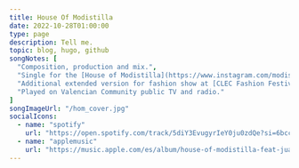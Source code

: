 ```yaml
---
title: House Of Modistilla
date: 2022-10-28T01:00:00
type: page
description: Tell me.
topic: blog, hugo, github
songNotes: [
  "Composition, production and mix.",
  "Single for the [House of Modistilla](https://www.instagram.com/modistilla_official/) clothing collection.",
  "Additional extended version for fashion show at [CLEC Fashion Festival 2022](https://clec.fashion/).",
  "Played on Valencian Community public TV and radio."
]
songImageUrl: "/hom_cover.jpg"
socialIcons:
  - name: "spotify"
    url: "https://open.spotify.com/track/5diY3EvugyrIeY0ju0zdQe?si=6bccab349ff5497d"
  - name: "applemusic"
    url: "https://music.apple.com/es/album/house-of-modistilla-feat-juanddddiego/1650595628"
---
```

